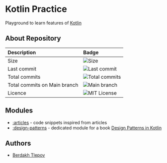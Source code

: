 # Kotlin Practice
Playground to learn features of [Kotlin](https://kotlinlang.org/)

## About Repository 
| Description                  | Badge                                                                                           | 
|:-----------------------------|:------------------------------------------------------------------------------------------------|
| Size                         | ![Size](https://img.shields.io/github/repo-size/theberdakh/kotlin-practice)                     | 
| Last commit                  | ![Last commit](https://img.shields.io/github/last-commit/theberdakh/kotlin-practice)            | 
| Total commits                | ![Total commits](https://img.shields.io/github/commit-activity/t/theberdakh/kotlin-practice)    |
| Total commits on Main branch | ![Main branch](https://img.shields.io/github/commit-activity/t/theberdakh/kotlin-practice/Main) | 
| Licence                      | ![MIT License](https://img.shields.io/badge/License-MIT-green.svg)                              | 

## Modules
* [:articles](https://github.com/theberdakh/kotlin-practice/tree/Main/articles/README.md) - code snippets inspired from articles 
* [:design-patterns](https://github.com/theberdakh/kotlin-practice/tree/Main/design-patterns) - dedicated module for a book [Design Patterns in Kotlin](https://github.com/theberdakh/kotlin-practice/blob/Main/design-patterns/src/main/resources/hands_on_design_patterns_with_kotlin.pdf)

## Authors
- [Berdakh Tlepov](https://www.github.com/theberdakh)